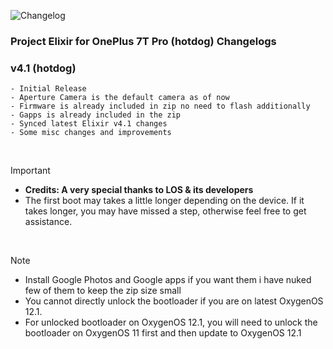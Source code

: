 ![Changelog](https://i.imgur.com/MsgqFFz.png)

### Project Elixir for OnePlus 7T Pro (hotdog) Changelogs

### v4.1 (hotdog)
```
- Initial Release 
- Aperture Camera is the default camera as of now
- Firmware is already included in zip no need to flash additionally
- Gapps is already included in the zip
- Synced latest Elixir v4.1 changes
- Some misc changes and improvements
```
<br>

> [!Important]
> - **Credits: A very special thanks to LOS & its developers**
> - The first boot may takes a little longer depending on the device. If it takes longer, you may have missed a step, otherwise feel free to get assistance.  

<br>

> [!Note] 
> * Install Google Photos and Google apps if you want them i have nuked few of them to keep the zip size small
> * You cannot directly unlock the bootloader if you are on latest OxygenOS 12.1.
> * For unlocked bootloader on OxygenOS 12.1, you will need to unlock the bootloader on OxygenOS 11 first and then update to OxygenOS 12.1
